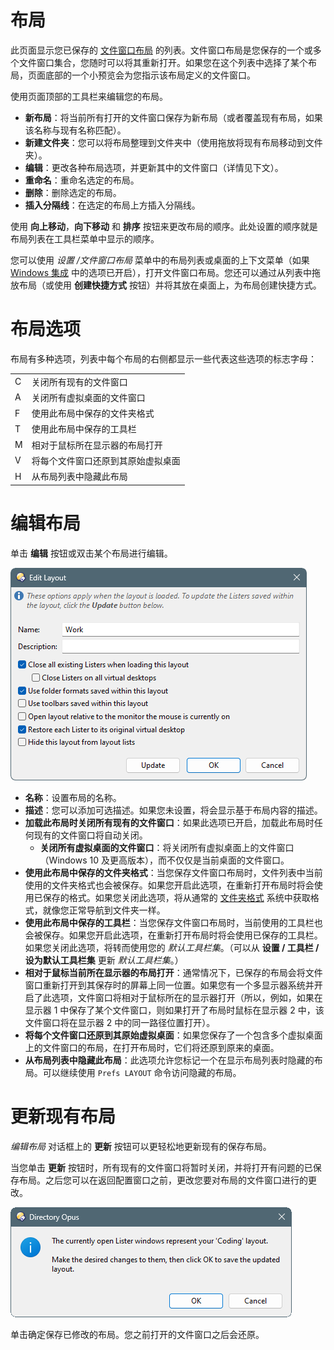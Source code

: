 # 布局

此页面显示您已保存的 [文件窗口布局](/Manual/basic_concepts/the_lister/layouts/README.zh.md) 的列表。文件窗口布局是您保存的一个或多个文件窗口集合，您随时可以将其重新打开。如果您在这个列表中选择了某个布局，页面底部的一个小预览会为您指示该布局定义的文件窗口。

使用页面顶部的工具栏来编辑您的布局。

- **新布局**：将当前所有打开的文件窗口保存为新布局（或者覆盖现有布局，如果该名称与现有名称匹配）。
- **新建文件夹**：您可以将布局整理到文件夹中（使用拖放将现有布局移动到文件夹）。
- **编辑**：更改各种布局选项，并更新其中的文件窗口（详情见下文）。
- **重命名**：重命名选定的布局。
- **删除**：删除选定的布局。
- **插入分隔线**：在选定的布局上方插入分隔线。

使用 **向上移动**，**向下移动** 和 **排序** 按钮来更改布局的顺序。此处设置的顺序就是布局列表在工具栏菜单中显示的顺序。

您可以使用 *设置 /文件窗口布局* 菜单中的布局列表或桌面的上下文菜单（如果 [Windows 集成](../miscellaneous/windows_integration/README.zh.md) 中的选项已开启），打开文件窗口布局。您还可以通过从列表中拖放布局（或使用 **创建快捷方式** 按钮）并将其放在桌面上，为布局创建快捷方式。

# 布局选项

布局有多种选项，列表中每个布局的右侧都显示一些代表这些选项的标志字母：

|     |                                                     |
|-----|-----------------------------------------------------|
| C   | 关闭所有现有的文件窗口                         |
| A   | 关闭所有虚拟桌面的文件窗口              |
| F   | 使用此布局中保存的文件夹格式         |
| T   | 使用此布局中保存的工具栏               |
| M   | 相对于鼠标所在显示器的布局打开 |
| V   | 将每个文件窗口还原到其原始虚拟桌面 |
| H   | 从布局列表中隐藏此布局                  |

# 编辑布局

单击 **编辑** 按钮或双击某个布局进行编辑。

![](/Manual/images/media/13/layout_edit.png)

- **名称**：设置布局的名称。
- **描述**：您可以添加可选描述。如果您未设置，将会显示基于布局内容的描述。
- **加载此布局时关闭所有现有的文件窗口**：如果此选项已开启，加载此布局时任何现有的文件窗口将自动关闭。
  - **关闭所有虚拟桌面的文件窗口**：将关闭所有虚拟桌面上的文件窗口（Windows 10 及更高版本），而不仅仅是当前桌面的文件窗口。
- **使用此布局中保存的文件夹格式**：当您保存文件窗口布局时，文件列表中当前使用的文件夹格式也会被保存。如果您开启此选项，在重新打开布局时将会使用已保存的格式。如果您关闭此选项，将从通常的 [文件夹格式](../folders/folder_formats/README.zh.md) 系统中获取格式，就像您正常导航到文件夹一样。
- **使用此布局中保存的工具栏**：当您保存文件窗口布局时，当前使用的工具栏也会被保存。如果您开启此选项，在重新打开布局时将会使用已保存的工具栏。如果您关闭此选项，将转而使用您的 *默认工具栏集*。（可以从 **设置 / 工具栏 / 设为默认工具栏集** 更新 *默认工具栏集*。）
- **相对于鼠标当前所在显示器的布局打开**：通常情况下，已保存的布局会将文件窗口重新打开到其保存时的屏幕上同一位置。如果您有一个多显示器系统并开启了此选项，文件窗口将相对于鼠标所在的显示器打开（所以，例如，如果在显示器 1 中保存了某个文件窗口，则如果打开了布局时鼠标在显示器 2 中，该文件窗口将在显示器 2 中的同一路径位置打开）。
- **将每个文件窗口还原到其原始虚拟桌面**：如果您保存了一个包含多个虚拟桌面上的文件窗口的布局，在打开布局时，它们将还原到原来的桌面。
- **从布局列表中隐藏此布局**：此选项允许您标记一个在显示布局列表时隐藏的布局。可以继续使用 `Prefs LAYOUT` 命令访问隐藏的布局。

# 更新现有布局

*编辑布局* 对话框上的 **更新** 按钮可以更轻松地更新现有的保存布局。

当您单击 **更新** 按钮时，所有现有的文件窗口将暂时关闭，并将打开有问题的已保存布局。之后您可以在返回配置窗口之前，更改您要对布局的文件窗口进行的更改。

![](/Manual/images/media/13/layout_update.png)

单击确定保存已修改的布局。您之前打开的文件窗口之后会还原。